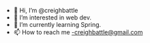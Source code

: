 - 👋 Hi, I’m @creighbattle
- 👀 I’m interested in web dev.
- 🌱 I’m currently learning Spring.
- 📫 How to reach me -creighbattle@gmail.com

<!---
creighbattle/creighbattle is a ✨ special ✨ repository because its `README.md` (this file) appears on your GitHub profile.
You can click the Preview link to take a look at your changes.
--->
